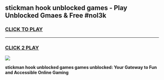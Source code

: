 
## stickman hook unblocked games - Play Unblocked Gmaes & Free #nol3k
<h3>
<a href="https://news.freeplayer.one?title=stickman_hook_unblocked_games&ref=03M">CLICK TO PLAY</a></h3>
<hr>

<h3>
<a href="https://news.freeplayer.one?title=stickman_hook_unblocked_games&ref=03M">CLICK 2 PLAY</a>
  
</h3>

<a href="https://news.freeplayer.one?title=stickman_hook_unblocked_games&ref=03M"><img src="https://clearcache.store/games.png"></a>


**stickman hook unblocked games games unblocked: Your Gateway to Fun and Accessible Online Gaming**
